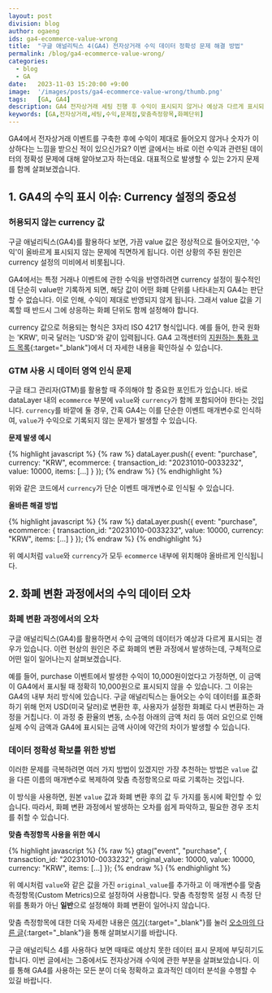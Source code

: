 ```yaml
---
layout: post
division: blog
author: ogaeng
ids: ga4-ecommerce-value-wrong
title:  "구글 애널리틱스 4(GA4) 전자상거래 수익 데이터 정확성 문제 해결 방법"
permalink: /blog/ga4-ecommerce-value-wrong/
categories:
  - blog
  - GA
date:   2023-11-03 15:20:00 +9:00
image:  '/images/posts/ga4-ecommerce-value-wrong/thumb.png'
tags:   [GA, GA4]
description: GA4 전자상거래 세팅 진행 후 수익이 표시되지 않거나 예상과 다르게 표시되는 문제를 해결하는 방법에 대해 안내합니다.
keywords: [GA,전자상거래,세팅,수익,문제점,맞춤측정항목,화폐단위]
---
```


GA4에서 전자상거래 이벤트를 구축한 후에 수익이 제대로 들어오지 않거나 숫자가 이상하다는 느낌을 받으신 적이 있으신가요? 이번 글에서는 바로 이런 수익과 관련된 데이터의 정확성 문제에 대해 알아보고자 하는데요. 대표적으로 발생할 수 있는 2가지 문제를 함께 살펴보겠습니다.

## 1. GA4의 수익 표시 이슈: Currency 설정의 중요성

### 허용되지 않는 currency 값

구글 애널리틱스(GA4)를 활용하다 보면, 가끔 value 값은 정상적으로 들어오지만, '수익'이 올바르게 표시되지 않는 문제에 직면하게 됩니다. 이런 상황의 주된 원인은 currency 설정의 미비에서 비롯됩니다.

GA4에서는 특정 거래나 이벤트에 관한 수익을 반영하려면 currency 설정이 필수적인데 단순히 value만 기록하게 되면, 해당 값이 어떤 화폐 단위를 나타내는지 GA4는 판단할 수 없습니다. 이로 인해, 수익이 제대로 반영되지 않게 됩니다. 그래서 value 값을 기록할 때 반드시 그에 상응하는 화폐 단위도 함께 설정해야 합니다.

currency 값으로 허용되는 형식은 3자리 ISO 4217 형식입니다. 예를 들어, 한국 원화는 'KRW', 미국 달러는 'USD'와 같이 입력됩니다. GA4 고객센터의 [지원하는 통화 코드 목록](https://support.google.com/analytics/answer/9796179#supported-currencies){:target="_blank"}에서 더 자세한 내용을 확인하실 수 있습니다.

### GTM 사용 시 데이터 영역 인식 문제

구글 태그 관리자(GTM)를 활용할 때 주의해야 할 중요한 포인트가 있습니다. 바로 dataLayer 내의 `ecommerce` 부분에 `value`와 `currency`가 함께 포함되어야 한다는 것입니다. `currency`를 바깥에 둘 경우, 간혹 GA4는 이를 단순한 이벤트 매개변수로 인식하여, `value`가 수익으로 기록되지 않는 문제가 발생할 수 있습니다.

**문제 발생 예시**

{% highlight javascript %}
{% raw %}
dataLayer.push({
  event: "purchase",
	currency: "KRW",
  ecommerce: {
      transaction_id: "20231010-0033232",
      value: 10000,
      items: [...]
	}
});
{% endraw %}
{% endhighlight %}

위와 같은 코드에서 `currency`가 단순 이벤트 매개변수로 인식될 수 있습니다.

**올바른 해결 방법**

{% highlight javascript %}
{% raw %}
dataLayer.push({
  event: "purchase",
  ecommerce: {
      transaction_id: "20231010-0033232",
      value: 10000,
			currency: "KRW",
      items: [...]
	}
});
{% endraw %}
{% endhighlight %}

위 예시처럼 `value`와 `currency`가 모두 `ecommerce` 내부에 위치해야 올바르게 인식됩니다.

## 2. 화폐 변환 과정에서의 수익 데이터 오차

### 화폐 변환 과정에서의 오차

구글 애널리틱스(GA4)를 활용하면서 수익 금액의 데이터가 예상과 다르게 표시되는 경우가 있습니다. 이런 현상의 원인은 주로 화폐의 변환 과정에서 발생하는데, 구체적으로 어떤 일이 일어나는지 살펴보겠습니다.

예를 들어, purchase 이벤트에서 발생한 수익이 10,000원이었다고 가정하면, 이 금액이 GA4에서 표시될 때 정확히 10,000원으로 표시되지 않을 수 있습니다. 그 이유는 GA4의 내부 처리 방식에 있습니다. 구글 애널리틱스는  들어오는 수익 데이터를 표준화하기 위해 먼저 USD(미국 달러)로 변환한 후, 사용자가 설정한 화폐로 다시 변환하는 과정을 거칩니다. 이 과정 중 환율의 변동, 소수점 아래의 금액 처리 등 여러 요인으로 인해 실제 수익 금액과 GA4에 표시되는 금액 사이에 약간의 차이가 발생할 수 있습니다.

### 데이터 정확성 확보를 위한 방법

이러한 문제를 극복하려면 여러 가지 방법이 있겠지만 가장 추천하는 방법은 `value` 값을 다른 이름의 매개변수로 복제하여 맞춤 측정항목으로 따로 기록하는 것입니다.

이 방식을 사용하면, 원본 `value` 값과 화폐 변환 후의 값 두 가지를 동시에 확인할 수 있습니다. 따라서, 화폐 변환 과정에서 발생하는 오차를 쉽게 파악하고, 필요한 경우 조치를 취할 수 있습니다.

**맞춤 측정항목 사용을 위한 예시**

{% highlight javascript %}
{% raw %}
gtag("event", "purchase", {
    transaction_id: "20231010-0033232",
		original_value: 10000,
    value: 10000,
    currency: "KRW",
    items: [...]
});
{% endraw %}
{% endhighlight %}

위 예시처럼 `value`와 같은 값을 가진 `original_value`를 추가하고 이 매개변수를 맞춤 측정항목(Custom Metrics)으로 설정하여 사용합니다. 맞춤 측정항목 설정 시 측정 단위를 통화가 아닌 **일반**으로 설정해야 화폐 변환이 일어나지 않습니다.

맞춤 측정항목에 대한 더욱 자세한 내용은 [여기](https://osoma.kr/blog/ga4-custom-dimension-metrics/){:target="_blank"}를 눌러 [오소마의 다른 글](https://osoma.kr/blog/ga4-custom-dimension-metrics/){:target="_blank"}을 통해 살펴보시기를 바랍니다.

구글 애널리틱스 4를 사용하다 보면 때때로 예상치 못한 데이터 표시 문제에 부딪히기도 합니다. 이번 글에서는 그중에서도 전자상거래 수익에 관한 부분을 살펴보았습니다. 이를 통해 GA4를 사용하는 모든 분이 더욱 정확하고 효과적인 데이터 분석을 수행할 수 있길 바랍니다.